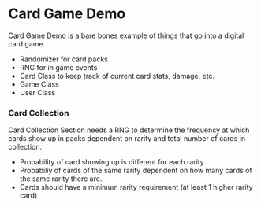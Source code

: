 # Card Game Demo

Card Game Demo is a bare bones example of things that go into a digital card game.

  - Randomizer for card packs
  - RNG for in game events
  - Card Class to keep track of current card stats, damage, etc.
  - Game Class
  - User Class

### Card Collection  

Card Collection Section needs a RNG to determine the frequency at which cards show up in packs dependent on rarity and total number of cards in collection.
  - Probability of card showing up is different for each rarity
  - Probabiliy of cards of the same rarity dependent on how many cards of the same rarity there are.
  - Cards should have a minimum rarity requirement (at least 1 higher rarity card)

